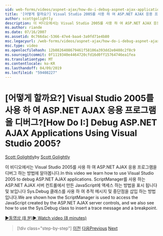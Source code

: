 ```yaml
---
uid: web-forms/videos/aspnet-ajax/how-do-i-debug-aspnet-ajax-applications-using-visual-studio-2005
title: '[어떻게 할까요?] Visual Studio 2005를 사용 하 여 ASP.NET AJAX 응용 프로그램을 디버그? | Microsoft 문서'
author: scottgolightly
description: 이 비디오에서는 Visual Studio 2005를 사용 하 여 ASP.NET AJAX 응용 프로그램을 디버그 하는 방법에 알아봅니다. ScriptManager를 사용 하는 JavaScript에 액세스 하는 방법을 표시 됩니다...
ms.author: riande
ms.date: 07/16/2007
ms.assetid: 0c766dac-5366-47e4-baa4-3a9fd71e4b80
msc.legacyurl: /web-forms/videos/aspnet-ajax/how-do-i-debug-aspnet-ajax-applications-using-visual-studio-2005
msc.type: video
ms.openlocfilehash: 12b0826408679461f58106a393dd2e0408c2f8c9
ms.sourcegitcommit: 0f1119340e4464720cfd16d0ff15764746ea1fea
ms.translationtype: MT
ms.contentlocale: ko-KR
ms.lasthandoff: 04/09/2019
ms.locfileid: "59408227"
---
```

# <a name="how-do-i-debug-aspnet-ajax-applications-using-visual-studio-2005"></a><span data-ttu-id="d55af-105">[어떻게 할까요?] Visual Studio 2005를 사용 하 여 ASP.NET AJAX 응용 프로그램을 디버그?</span><span class="sxs-lookup"><span data-stu-id="d55af-105">[How Do I:] Debug ASP.NET AJAX Applications Using Visual Studio 2005?</span></span>

<span data-ttu-id="d55af-106">[Scott Golightly](https://github.com/scottgolightly)</span><span class="sxs-lookup"><span data-stu-id="d55af-106">by [Scott Golightly](https://github.com/scottgolightly)</span></span>

<span data-ttu-id="d55af-107">이 비디오에서는 Visual Studio 2005를 사용 하 여 ASP.NET AJAX 응용 프로그램을 디버그 하는 방법에 알아봅니다.</span><span class="sxs-lookup"><span data-stu-id="d55af-107">In this video we learn how to use Visual Studio 2005 to debug ASP.NET AJAX applications.</span></span> <span data-ttu-id="d55af-108">ScriptManager를 사용 하는 ASP.NET AJAX 서버 컨트롤에서 만든 JavaScript에 액세스 하는 방법을 표시 됩니다 및 보입니다 Sys.Debug 클래스를 사용 하 여 추적 메시지 및 중단점을 삽입 하는 방법입니다.</span><span class="sxs-lookup"><span data-stu-id="d55af-108">We are shown how the ScriptManager is used to access the JavaScript created by the ASP.NET AJAX server controls, and we also see how to use the Sys.Debug class to insert a trace message and a breakpoint.</span></span>

[<span data-ttu-id="d55af-109">&#9654;동영상 (8 분)</span><span class="sxs-lookup"><span data-stu-id="d55af-109">&#9654; Watch video (8 minutes)</span></span>](https://channel9.msdn.com/Blogs/ASP-NET-Site-Videos/how-do-i-debug-aspnet-ajax-applications-using-visual-studio-2005)

> [!div class="step-by-step"]
> <span data-ttu-id="d55af-110">[이전](how-do-i-use-the-aspnet-ajax-profile-services.md)
> [다음](how-do-i-build-a-custom-aspnet-ajax-server-control.md)</span><span class="sxs-lookup"><span data-stu-id="d55af-110">[Previous](how-do-i-use-the-aspnet-ajax-profile-services.md)
[Next](how-do-i-build-a-custom-aspnet-ajax-server-control.md)</span></span>
